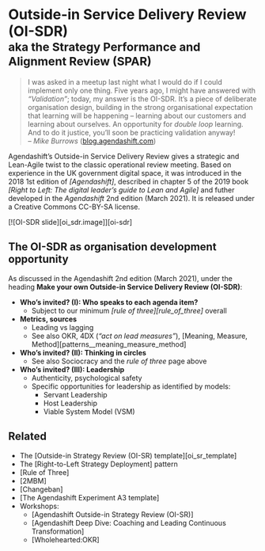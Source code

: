 # Outside-in Service Delivery Review (OI-SDR) <br><small>aka the Strategy Performance and Alignment Review (SPAR)</small>


> I was asked in a meetup last night what I would do if I could implement only one thing. Five years ago, I might have answered with <i>“Validation”</i>; today, my answer is the OI-SDR. It’s a piece of deliberate organisation design, building in the strong organisational expectation that learning will be happening – learning about our customers and learning about ourselves. An opportunity for *double loop* learning. And to do it justice, you’ll soon be practicing validation anyway!  
> – <cite>Mike Burrows</cite> ([blog.agendashift.com](https://blog.agendashift.com/2020/07/08/2mbm-after-strategy-and-ideation-operation/))

Agendashift’s Outside-in Service Delivery Review gives a strategic and Lean-Agile twist to the classic operational review meeting. Based on experience in the UK government digital space, it was introduced in the 2018 1st edition of *[Agendashift]*, described in chapter 5 of the 2019 book *[Right to Left: The digital leader’s guide to Lean and Agile]* and futher developed in the *Agendashift* 2nd edition (March 2021). It is released under a Creative Commons CC-BY-SA license.

[![OI-SDR slide][oi_sdr.image]][oi-sdr]

## The OI-SDR as organisation development opportunity

As discussed in the Agendashift 2nd edition (March 2021), under the heading **Make your own Outside-in Service Delivery Review (OI-SDR)**:

  * **Who’s invited? (I): Who speaks to each agenda item?**
    * Subject to our minimum _[rule of three][rule_of_three]_ overall
  * **Metrics, sources**
    * Leading vs lagging
    * See also OKR, 4DX (_“act on lead measures”_), [Meaning, Measure, Method][patterns__meaning_measure_method]
  * **Who’s invited? (II): Thinking in circles**
    * See also Sociocracy and the _rule of three_ page above
  * **Who’s invited? (III): Leadership**
    * Authenticity, psychological safety
    * Specific opportunities for leadership as identified by models:
      * Servant Leadership
      * Host Leadership
      * Viable System Model (VSM)

## Related

   * The [Outside-in Strategy Review (OI-SR) template][oi_sr_template]
   * The [Right-to-Left Strategy Deployment] pattern
   * [Rule of Three]
   * [2MBM]
   * [Changeban]
   * [The Agendashift Experiment A3 template]
   * Workshops:
     * [Agendashift Outside-in Strategy Review (OI-SR)]
     * [Agendashift Deep Dive: Coaching and Leading Continuous Transformation]
     * [Wholehearted:OKR]
